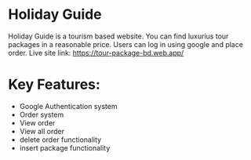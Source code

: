 # Holiday Guide
 Holiday Guide is a tourism based website. You can find luxurius tour packages in a reasonable price. Users can log in using google and place order. 
 Live site link: https://tour-package-bd.web.app/
 
 # Key Features:
 
 - Google Authentication system
 - Order system
 - View order 
 - View all order
 - delete order functionality
 - insert package functionality
